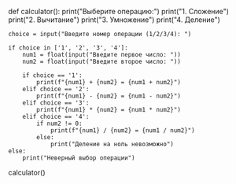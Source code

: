 def calculator():
    print("Выберите операцию:")
    print("1. Сложение")
    print("2. Вычитание")
    print("3. Умножение")
    print("4. Деление")

    choice = input("Введите номер операции (1/2/3/4): ")

    if choice in ['1', '2', '3', '4']:
        num1 = float(input("Введите первое число: "))
        num2 = float(input("Введите второе число: "))

        if choice == '1':
            print(f"{num1} + {num2} = {num1 + num2}")
        elif choice == '2':
            print(f"{num1} - {num2} = {num1 - num2}")
        elif choice == '3':
            print(f"{num1} * {num2} = {num1 * num2}")
        elif choice == '4':
            if num2 != 0:
                print(f"{num1} / {num2} = {num1 / num2}")
            else:
                print("Деление на ноль невозможно")
    else:
        print("Неверный выбор операции")

calculator()


